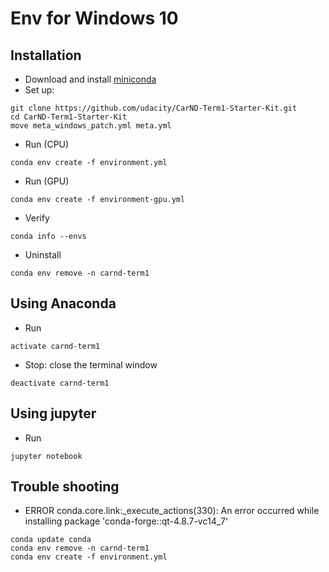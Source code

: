 # Env for Windows 10

## Installation
- Download and install [miniconda](https://repo.continuum.io/miniconda/Miniconda3-latest-Windows-x86_64.exe)
- Set up:
```
git clone https://github.com/udacity/CarND-Term1-Starter-Kit.git
cd CarND-Term1-Starter-Kit
move meta_windows_patch.yml meta.yml
```

- Run (CPU)
```
conda env create -f environment.yml
```

- Run (GPU)
```
conda env create -f environment-gpu.yml
```

- Verify
```
conda info --envs
```

- Uninstall
```
conda env remove -n carnd-term1
```

## Using Anaconda
- Run
```
activate carnd-term1
```
- Stop: close the terminal window
```
deactivate carnd-term1
```

## Using jupyter
- Run
```
jupyter notebook 
```

## Trouble shooting
- ERROR conda.core.link:_execute_actions(330):  An error occurred while installing package 'conda-forge::qt-4.8.7-vc14_7'
```
conda update conda
conda env remove -n carnd-term1
conda env create -f environment.yml
```
